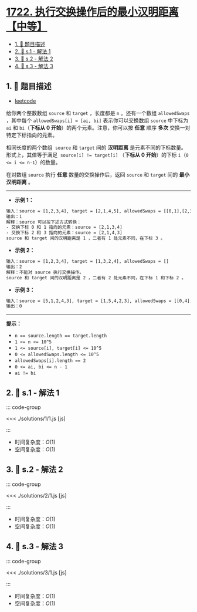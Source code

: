 # [1722. 执行交换操作后的最小汉明距离【中等】](https://github.com/tnotesjs/TNotes.leetcode/tree/main/notes/1722.%20%E6%89%A7%E8%A1%8C%E4%BA%A4%E6%8D%A2%E6%93%8D%E4%BD%9C%E5%90%8E%E7%9A%84%E6%9C%80%E5%B0%8F%E6%B1%89%E6%98%8E%E8%B7%9D%E7%A6%BB%E3%80%90%E4%B8%AD%E7%AD%89%E3%80%91)

<!-- region:toc -->

- [1. 📝 题目描述](#1--题目描述)
- [2. 🎯 s.1 - 解法 1](#2--s1---解法-1)
- [3. 🎯 s.2 - 解法 2](#3--s2---解法-2)
- [4. 🎯 s.3 - 解法 3](#4--s3---解法-3)

<!-- endregion:toc -->

## 1. 📝 题目描述

- [leetcode](https://leetcode.cn/problems/minimize-hamming-distance-after-swap-operations/)

给你两个整数数组 `source` 和 `target` ，长度都是 `n` 。还有一个数组 `allowedSwaps` ，其中每个 `allowedSwaps[i] = [ai, bi]` 表示你可以交换数组 `source` 中下标为 `ai` 和 `bi`（**下标从 0 开始**）的两个元素。注意，你可以按 **任意** 顺序 **多次** 交换一对特定下标指向的元素。

相同长度的两个数组  `source` 和 `target` 间的 **汉明距离** 是元素不同的下标数量。形式上，其值等于满足  `source[i] != target[i]` （**下标从 0 开始**）的下标 `i`（`0 <= i <= n-1`）的数量。

在对数组 `source` 执行 **任意** 数量的交换操作后，返回 `source` 和 `target` 间的 **最小汉明距离** 。

---

- **示例 1：**

```txt
输入：source = [1,2,3,4], target = [2,1,4,5], allowedSwaps = [[0,1],[2,3]]
输出：1
解释：source 可以按下述方式转换：
- 交换下标 0 和 1 指向的元素：source = [2,1,3,4]
- 交换下标 2 和 3 指向的元素：source = [2,1,4,3]
source 和 target 间的汉明距离是 1 ，二者有 1 处元素不同，在下标 3 。
```

- **示例 2：**

```txt
输入：source = [1,2,3,4], target = [1,3,2,4], allowedSwaps = []
输出：2
解释：不能对 source 执行交换操作。
source 和 target 间的汉明距离是 2 ，二者有 2 处元素不同，在下标 1 和下标 2 。
```

- **示例 3：**

```txt
输入：source = [5,1,2,4,3], target = [1,5,4,2,3], allowedSwaps = [[0,4],[4,2],[1,3],[1,4]]
输出：0
```

---

**提示：**

- `n == source.length == target.length`
- `1 <= n <= 10^5`
- `1 <= source[i], target[i] <= 10^5`
- `0 <= allowedSwaps.length <= 10^5`
- `allowedSwaps[i].length == 2`
- `0 <= ai, bi <= n - 1`
- `ai != bi`

## 2. 🎯 s.1 - 解法 1

::: code-group

<<< ./solutions/1/1.js [js]

:::

- 时间复杂度：$O(1)$
- 空间复杂度：$O(1)$

## 3. 🎯 s.2 - 解法 2

::: code-group

<<< ./solutions/2/1.js [js]

:::

- 时间复杂度：$O(1)$
- 空间复杂度：$O(1)$

## 4. 🎯 s.3 - 解法 3

::: code-group

<<< ./solutions/3/1.js [js]

:::

- 时间复杂度：$O(1)$
- 空间复杂度：$O(1)$
